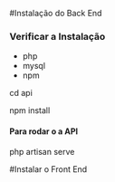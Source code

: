 #Instalação do Back End
  <h3>Verificar a Instalação</h3>
  <ul>
    <li>php</li>
    <li>mysql</li>
    <li>npm</li>
  </ul>
  <p>cd api</p>
  <p>npm install</p>
  <h4>Para rodar o a API </h4>
  <p>php artisan serve</p> 

#Instalar o Front End
